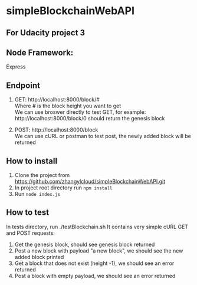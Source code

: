 # simpleBlockchainWebAPI
## For Udacity project 3

## Node Framework:
Express

## Endpoint
1) GET:
  http://localhost:8000/block/#  
  Where # is the block height you want to get  
  We can use broswer directly to test GET, for example:  
  http://localhost:8000/block/0  should return the genesis block  
  

2) POST:
  http://localhost:8000/block  
  We can use cURL or postman to test post, the newly added block will be returned  

## How to install
1) Clone the project from https://github.com/zhangylcloud/simpleBlockchainWebAPI.git
2) In project root directory run `npm install`
3) Run `node index.js` 

## How to test
In tests directory, run ./testBlockchain.sh
It contains very simple cURL GET and POST requests:
1) Get the genesis block, should see genesis block returned
2) Post a new block with payload "a new block", we should see the new added block printed
3) Get a block that does not exist (height -1), we should see an error returned
4) Post a block with empty payload, we should see an error returned 



